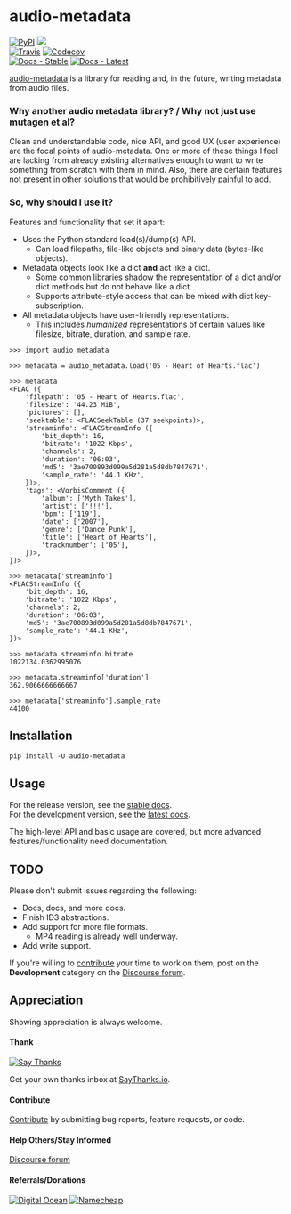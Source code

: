 # audio-metadata

[![PyPI](https://img.shields.io/pypi/v/audio-metadata.svg?label=PyPI)](https://pypi.org/project/audio-metadata/)
![](https://img.shields.io/badge/Python-3.6%2B-blue.svg)  
[![Travis](https://img.shields.io/travis/thebigmunch/audio-metadata.svg?label=Travis)](https://travis-ci.org/thebigmunch/audio-metadata)
[![Codecov](https://img.shields.io/codecov/c/github/thebigmunch/audio-metadata.svg?label=Codecov)](https://codecov.io/gh/thebigmunch/audio-metadata)  
[![Docs - Stable](https://img.shields.io/readthedocs/audio-metadata/stable.svg?label=Docs%20%28Stable%29)](https://audio-metadata.readthedocs.io/en/stable/)
[![Docs - Latest](https://img.shields.io/readthedocs/audio-metadata/latest.svg?label=Docs%20%28Latest%29)](https://audio-metadata.readthedocs.io/en/latest/)

[audio-metadata](https://github.com/thebigmunch/audio-metadata) is a library for reading and, in the future, writing metadata from audio files.

### Why another audio metadata library? / Why not just use mutagen et al?

Clean and understandable code, nice API, and good UX (user experience) are the focal points of audio-metadata.
One or more of these things I feel are lacking from already existing alternatives
enough to want to write something from scratch with them in mind.
Also, there are certain features not present in other solutions that would be prohibitively painful to add.


### So, why should I use it?

Features and functionality that set it apart:

* Uses the Python standard load(s)/dump(s) API.
	* Can load filepaths, file-like objects and binary data (bytes-like objects).
* Metadata objects look like a dict **and** act like a dict.
	* Some common libraries shadow the representation of a dict
	  and/or dict methods but do not behave like a dict.
	* Supports attribute-style access that can be mixed with dict key-subscription.
* All metadata objects have user-friendly representations.
	* This includes *humanized* representations of certain values
	  like filesize, bitrate, duration, and sample rate.

```
>>> import audio_metadata

>>> metadata = audio_metadata.load('05 - Heart of Hearts.flac')

>>> metadata
<FLAC ({
	'filepath': '05 - Heart of Hearts.flac',
	'filesize': '44.23 MiB',
	'pictures': [],
	'seektable': <FLACSeekTable (37 seekpoints)>,
	'streaminfo': <FLACStreamInfo ({
		'bit_depth': 16,
		'bitrate': '1022 Kbps',
		'channels': 2,
		'duration': '06:03',
		'md5': '3ae700893d099a5d281a5d8db7847671',
		'sample_rate': '44.1 KHz',
	})>,
	'tags': <VorbisComment ({
		'album': ['Myth Takes'],
		'artist': ['!!!'],
		'bpm': ['119'],
		'date': ['2007'],
		'genre': ['Dance Punk'],
		'title': ['Heart of Hearts'],
		'tracknumber': ['05'],
	})>,
})>

>>> metadata['streaminfo']
<FLACStreamInfo ({
	'bit_depth': 16,
	'bitrate': '1022 Kbps',
	'channels': 2,
	'duration': '06:03',
	'md5': '3ae700893d099a5d281a5d8db7847671',
	'sample_rate': '44.1 KHz',
})>

>>> metadata.streaminfo.bitrate
1022134.0362995076

>>> metadata.streaminfo['duration']
362.9066666666667

>>> metadata['streaminfo'].sample_rate
44100
```


## Installation

``pip install -U audio-metadata``


## Usage

For the release version, see the [stable docs](https://audio-metadata.readthedocs.io/en/stable/).  
For the development version, see the [latest docs](https://audio-metadata.readthedocs.io/en/latest/).

The high-level API and basic usage are covered, but more advanced features/functionality need documentation.


## TODO

Please don't submit issues regarding the following:

* Docs, docs, and more docs.
* Finish ID3 abstractions.
* Add support for more file formats.
	* MP4 reading is already well underway.
* Add write support.

If you're willing to [contribute](https://github.com/thebigmunch/audio-metadata/blob/master/.github/CONTRIBUTING.md)
your time to work on them, post on the **Development** category on the [Discourse forum](https://forum.thebigmunch.me/).


## Appreciation

Showing appreciation is always welcome.

#### Thank

[![Say Thanks](https://img.shields.io/badge/thank-thebigmunch-blue.svg?style=flat-square)](https://saythanks.io/to/thebigmunch)

Get your own thanks inbox at [SayThanks.io](https://saythanks.io/).

#### Contribute

[Contribute](https://github.com/thebigmunch/audio-metadata/blob/master/.github/CONTRIBUTING.md) by submitting bug reports, feature requests, or code.

#### Help Others/Stay Informed

[Discourse forum](https://forum.thebigmunch.me/)

#### Referrals/Donations

[![Digital Ocean](https://img.shields.io/badge/Digital_Ocean-referral-orange.svg?style=flat-square)](https://m.do.co/c/3823208a0597) [![Namecheap](https://img.shields.io/badge/Namecheap-referral-orange.svg?style=flat-square)](https://www.namecheap.com/?aff=67208)
